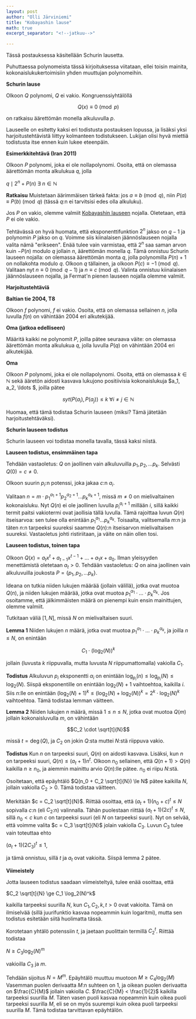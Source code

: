 ```yaml
---
layout: post
author: "Olli Järviniemi"
title: "Kobayashin lause"
math: true
excerpt_separator: "<!--jatkuu-->"

---
```


Tässä postauksessa käsitellään Schurin lausetta.

<!--jatkuu-->

Puhuttaessa polynomeista tässä kirjoituksessa viitataan, ellei toisin mainita, kokonaislukukertoimisiin yhden muuttujan polynomeihin.

**Schurin lause**

Olkoon $Q$ polynomi, $Q$ ei vakio. Kongruenssiyhtälöllä

$$Q(x) \equiv 0 \pmod{p}$$

on ratkaisu äärettömän monella alkuluvulla $p$.

Lauseelle on esitetty kaksi eri todistusta postauksen lopussa, ja lisäksi yksi harjoitustehtävistä liittyy kolmanteen todistukseen. Lukijan olisi hyvä miettiä todistusta itse ennen kuin lukee eteenpäin.


**Esimerkkitehtävä (Iran 2011)**

Olkoon $P$ polynomi, joka ei ole nollapolynomi. Osoita, että on olemassa äärettömän monta alkulukua $q$, jolla

$q \mid 2^n + P(n) \ \exists \ n \in \mathbb{N}$

**Ratkaisu**
Muistetaan äärimmäisen tärkeä fakta: jos $a \equiv b \pmod{q}$, niin $P(a) \equiv P(b) \pmod{q}$ (tässä $q$:n ei tarvitsisi edes olla alkuluku).

Jos $P$ on vakio, olemme valmiit [Kobayashin lauseen](https://blog.matematiikkakilpailut.fi/2018/05/02/Kobayashi.html) nojalla. Oletetaan, että $P$ ei ole vakio.

Tehtävässä on hyvä huomata, että eksponenttifunktion $2^n$ jakso on $q-1$ ja polynomin $P$ jakso on $q$. Voimme siis kiinalaisen jäännöslauseen nojalla valita nämä "erikseen". Enää tulee vain varmistaa, että $2^n$ saa saman arvon kuin $-P(n)$ modulo $q$ jollain $n$, äärettömän monella $q$. Tämä onnistuu Schurin lauseen nojalla: on olemassa äärettömän monta $q$, jolla polynomilla $P(n) + 1$ on nollakohta modulo $q$. Olkoon $q$ tällainen, ja olkoon $P(c) \equiv -1 \pmod {q}$. Valitaan nyt $n \equiv 0 \pmod{q-1}$ ja $n \equiv c \pmod{q}$. Valinta onnistuu kiinalaisen jäännöslauseen nojalla, ja Fermat'n pienen lauseen nojalla olemme valmiit.

**Harjoitustehtäviä**

**Baltian tie 2004, T8**

Olkoon $f$ polynomi, $f$ ei vakio. Osoita, että on olemassa sellainen $n$, jolla luvulla $f(n)$ on vähintään $2004$ eri alkutekijää.

**Oma (jatkoa edelliseen)**

Määritä kaikki ne polynomit $P$, joilla pätee seuraava väite: on olemassa äärettömän monta alkulukua $q$, jolla luvulla $P(q)$ on vähintään $2004$ eri alkutekijää.

**Oma**

Olkoon $P$ polynomi, joka ei ole nollapolynomi. Osoita, että on olemassa $k \in \mathbb{N}$ sekä ääretön aidosti kasvava lukujono positiivisia kokonaislukuja $a_1, a_2, \ldots $, joilla pätee

$$syt(P(a_i), P(a_j)) \le k \ \forall i \neq j \in \mathbb{N}$$

Huomaa, että tämä todistaa Schurin lauseen (miksi? Tämä jätetään harjoitustehtäväksi).



**Schurin lauseen todistus**

Schurin lauseen voi todistaa monella tavalla, tässä kaksi niistä.


**Lauseen todistus, ensimmäinen tapa**

Tehdään vastaoletus: $Q$ on jaollinen vain alkuluvuilla $p_1, p_2, \ldots p_k$. Selvästi $Q(0) = c \neq 0$.

Olkoon suurin $p_i$:n potenssi, joka jakaa $c$:n $a_i$.

Valitaan $n = m \cdot p_1^{a_1 + 1}p_2^{a_2 + 1} \ldots p_k^{a_k + 1}$, missä $m \neq 0$ on mielivaltainen kokonaisluku. Nyt $Q(n)$ ei ole jaollinen luvulla $p_i^{a_i + 1}$ millään $i$, sillä kaikki termit paitsi vakiotermi ovat jaollisia tällä luvulla. Tämä rajoittaa luvun $Q(n)$ itseisarvoa: sen tulee olla enintään $p_1^{a_1} \ldots p_k^{a_k}$. Toisaalta, valitsemalla $m$:n ja täten $n$:n tarpeeksi suureksi saamme $Q(n)$:n itseisarvon mielivaltaisen suureksi. Vastaoletus johti ristiriitaan, ja väite on näin ollen tosi.

**Lauseen todistus, toinen tapa**

Olkoon $Q(x) = a_tx^t + a_{t-1}x^{t-1} + \ldots + a_1x + a_0$. Ilman yleisyyden menettämistä oletetaan $a_t > 0$. Tehdään vastaoletus: $Q$ on aina jaollinen vain alkuluvuilla joukosta $P = \lbrace p_1, p_2, \ldots p_k \rbrace$.

Ideana on tutkia niiden lukujen määrää (jollain välillä), jotka ovat muotoa $Q(n)$, ja niiden lukujen määrää, jotka ovat muotoa $p_1^{\alpha_1} \cdot \ldots \cdot p_k^{\alpha_k}$. Jos osoitamme, että jälkimmäisten määrä on pienempi kuin ensin mainittujen, olemme valmiit.

Tutkitaan väliä $[1, N]$, missä $N$ on mielivaltaisen suuri.

**Lemma 1**
Niiden lukujen $n$ määrä, jotka ovat muotoa $p_1^{\alpha_1} \cdot \ldots \cdot p_k^{\alpha_k}$, ja joilla $n \le N$, on enintään

$$C_1 \cdot (\log_2(N))^k$$

jollain (luvusta $k$ riippuvalla, mutta luvusta $N$ riippumattomalla) vakiolla $C_1$.

**Todistus**
Alkuluvun $p_i$ eksponentti $\alpha_i$ on enintään $\log_{p_i}(n) \le \log_{p_i}(N) \le \log_2(N)$. Siispä eksponentille on enintään $\log_2(N) + 1$ vaihtoehtoa, kaikilla $i$. Siis $n$:lle on enintään $(\log_2(N) + 1)^k \le (\log_2(N) + \log_2(N))^k = 2^k \cdot \log_2(N)^k$ vaihtoehtoa. Tämä todistaa lemman väitteen.

**Lemma 2**
Niiden lukujen $n$ määrä, missä $1 \le n \le N$, jotka ovat muotoa $Q(m)$ jollain kokonaisluvulla $m$, on vähintään

$$C_2 \cdot \sqrt[t]{N}$$

missä $t = \deg(Q)$, ja $C_2$ on jokin $Q$:sta muttei $N$:stä riippuva vakio.

**Todistus**
Kun $n$ on tarpeeksi suuri, $Q(n)$ on aidosti kasvava. Lisäksi, kun $n$ on tarpeeksi suuri, $Q(n) \le (a_t + 1)n^t$. Olkoon $n_0$ sellainen, että $Q(n+1) > Q(n)$ kaikilla $n \ge n_0$, ja aiemmin mainittu arvio $Q(n)$:lle pätee. $n_0$ ei riipu $N$:stä.

Osoitetaan, että epäyhtälö $Q(n_0 + C_2 \sqrt[t]{N}) \le N$ pätee kaikilla $N$, jollain vakiolla $C_2 > 0$. Tämä todistaa väitteen.


Merkitään $c = C_2 \sqrt[t]{N}$. Riittää osoittaa, että $(a_t + 1)(n_0 + c)^t \le N$ sopivalla $c$:n (eli $C_2$:n) valinnalla. Tähän puolestaan riittää $(a_t + 1)(2c)^t \le N$, sillä $n_0 < c$ kun $c$ on tarpeeksi suuri (eli $N$ on tarpeeksi suuri). Nyt on selvää, että voimme valita $c = C_3 \sqrt[t]{N}$ jolain vakiolla $C_3$. Luvun $C_3$ tulee vain toteuttaa ehto

$(a_t + 1)(2C_3)^t \le 1$,

ja tämä onnistuu, sillä $t$ ja $a_t$ ovat vakioita. Siispä lemma 2 pätee.

**Viimeistely**

Jotta lauseen todistus saadaan viimeisteltyä, tulee enää osoittaa, että

$C_2 \sqrt[t]{N} \ge C_1 \log_2(N)^k$

kaikilla tarpeeksi suurilla $N$, kun $C_1, C_2, k, t > 0$ ovat vakioita. Tämä on ilmiselvää (sillä juurifunktio kasvaa nopeammin kuin logaritmi), mutta sen todistus esitetään siitä huolimatta tässä.

Korotetaan yhtälö potenssiin $t$, ja jaetaan puolittain termillä $C_2^t$. Riittää todistaa

$N \ge C_3 \log_2(N)^m$

vakioilla $C_3$ ja $m$.

Tehdään sijoitus $N = M^m$. Epäyhtälö muuttuu muotoon $M \ge C_4 \log_2(M)$ Vasemman puolen derivaatta $M$:n suhteen on $1$, ja oikean puolen derivaatta on $\frac{C}{M}$ jollain vakiolla $C$. $\frac{C}{M} < \frac{1}{2}$ kaikilla tarpeeksi suurilla $M$. Täten vasen puoli kasvaa nopeammin kuin oikea puoli tarpeeksi suurilla $M$, eli se on myös suurempi kuin oikea puoli tarpeeksi suurilla $M$. Tämä todistaa tarvittavan epäyhtälön.
